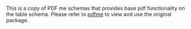 This is a copy of PDF me schemas that provides base pdf functionality on the table schema. Please refer to [pdfme](https://pdfme.com/) to view and use the original package.
